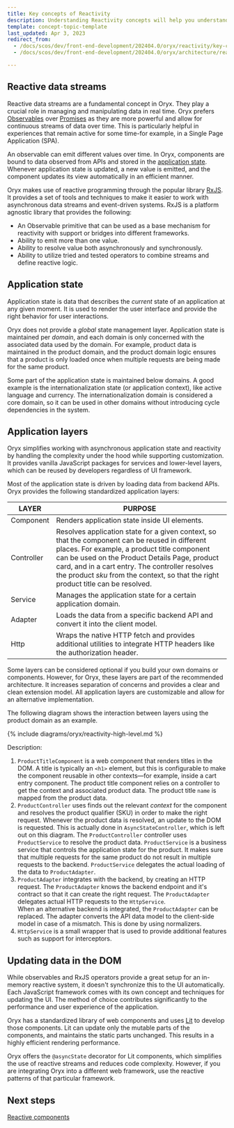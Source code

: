 ```yaml
---
title: Key concepts of Reactivity
description: Understanding Reactivity concepts will help you understand how Oryx works
template: concept-topic-template
last_updated: Apr 3, 2023
redirect_from:
  - /docs/scos/dev/front-end-development/202404.0/oryx/reactivity/key-concepts-of-reactivity.html
  - /docs/scos/dev/front-end-development/202404.0/oryx/architecture/reactivity/key-concepts-of-reactivity.html

---
```




## Reactive data streams

Reactive data streams are a fundamental concept in Oryx. They play a crucial role in managing and manipulating data in real time. Oryx prefers [Observables](https://rxjs.dev/guide/observable) over [Promises](https://developer.mozilla.org/en-US/docs/Web/JavaScript/Reference/Global_Objects/Promise) as they are more powerful and allow for continuous streams of data over time. This is particularly helpful in experiences that remain active for some time-for example, in a Single Page Application (SPA).

An observable can emit different values over time. In Oryx, components are bound to data observed from APIs and stored in the [application state](#application-state). Whenever application state is updated, a new value is emitted, and the component updates its view automatically in an efficient manner.

Oryx makes use of reactive programming through the popular library [RxJS](https://rxjs.dev/). It provides a set of tools and techniques to make it easier to work with asynchronous data streams and event-driven systems. RxJS is a platform agnostic library that provides the following:

- An Observable primitive that can be used as a base mechanism for reactivity with support or bridges into different frameworks.
- Ability to emit more than one value.
- Ability to resolve value both asynchronously and synchronously.
- Ability to utilize tried and tested operators to combine streams and define reactive logic.

## Application state

Application state is data that describes the *current* state of an application at any given moment. It is used to render the user interface and provide the right behavior for user interactions.

Oryx does not provide a *global* state management layer. Application state is maintained per *domain*, and each domain is only concerned with the associated data used by the domain. For example, product data is maintained in the product domain, and the product domain logic ensures that a product is only loaded once when multiple requests are being made for the same product.

Some part of the application state is maintained below domains. A good example is the internationalization state (or application context), like active language and currency. The internationalization domain is considered a core domain, so it can be used in other domains without introducing cycle dependencies in the system.

## Application layers

Oryx simplifies working with asynchronous application state and reactivity by handling the complexity under the hood while supporting customization. It provides vanilla JavaScript packages for services and lower-level layers, which can be reused by developers regardless of UI framework.

Most of the application state is driven by loading data from backend APIs. Oryx provides the following standardized application layers:

| LAYER      | PURPOSE                                                                                                                                                                                                                                                                                                                                  |
| ---------- | ---------------------------------------------------------------------------------------------------------------------------------------------------------------------------------------------------------------------------------------------------------------------------------------------------------------------------------------- |
| Component  | Renders application state inside UI elements.                                                                                                                                                                                                                                                                                            |
| Controller | Resolves application state for a given context, so that the component can be reused in different places. For example, a product title component can be used on the Product Details Page, product card, and in a cart entry. The controller resolves the product *sku* from the context, so that the right product title can be resolved. |
| Service    | Manages the application state for a certain application domain.                                                                                                                                                                                                                                                                          |
| Adapter    | Loads the data from a specific backend API and convert it into the client model.                                                                                                                                                                                                                                                         |
| Http       | Wraps the native HTTP fetch and provides additional utilities to integrate HTTP headers like the authorization header.                                                                                                                                                                                                                   |

Some layers can be considered optional if you build your own domains or components. However, for Oryx, these layers are part of the recommended architecture. It increases separation of concerns and provides a clear and clean extension model. All application layers are customizable and allow for an alternative implementation.

The following diagram shows the interaction between layers using the product domain as an example.

{% include diagrams/oryx/reactivity-high-level.md %}

Description:

1. `ProductTitleComponent` is a web component that renders titles in the DOM. A title is typically an `<h1>` element, but this is configurable to make the component reusable in other contexts—for example, inside a cart entry component. The product title component relies on a controller to get the context and associated product data. The product title `name` is mapped from the product data.
2. `ProductController` uses finds out the relevant *context* for the component and resolves the product qualifier (SKU) in order to make the right request. Whenever the product data is resolved, an update to the DOM is requested. This is actually done in `AsyncStateController`, which is left out on this diagram. The `ProductController` controller uses `ProductService` to resolve the product data.
   `ProductService` is a business service that controls the application state for the product. It makes sure that multiple requests for the same product do not result in multiple requests to the backend. `ProductService` delegates the actual loading of the data to `ProductAdapter`.
3. `ProductAdapter` integrates with the backend, by creating an HTTP request. The `ProductAdapter` knows the backend endpoint and it's contract so that it can create the right request. The `ProductAdapter` delegates actual HTTP requests to the `HttpService`.  
   When an alternative backend is integrated, the `ProductAdapter` can be replaced. The adapter converts the API data model to the client-side model in case of a mismatch. This is done by using normalizers. <!-- For details, see [Designing the data model](/docs/dg/dev/frontend-development/{{page.version}}/oryx/best-practice.html#designing-the-data-model). -->
4. `HttpService` is a small wrapper that is used to provide additional features such as support for interceptors.

## Updating data in the DOM

While observables and RxJS operators provide a great setup for an in-memory reactive system, it doesn't synchronize this to the UI automatically. Each JavaScript framework comes with its own concept and techniques for updating the UI. The method of choice contributes significantly to the performance and user experience of the application.

Oryx has a standardized library of web components and uses [Lit](https://lit.dev) to develop those components. Lit can update only the mutable parts of the components, and maintains the static parts unchanged. This results in a highly efficient rendering performance.

Oryx offers the `@asyncState` decorator for Lit components, which simplifies the use of reactive streams and reduces code complexity. However, if you are integrating Oryx into a different web framework, use the reactive patterns of that particular framework.

## Next steps

[Reactive components](/docs/dg/dev/frontend-development/{{page.version}}/oryx/architecture/reactivity/reactive-components.html)
